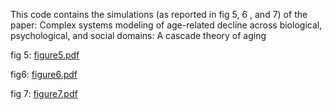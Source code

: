 This code contains the simulations (as reported in fig 5, 6 , and 7) of the paper:
Complex systems modeling of age-related decline across biological, psychological, and social domains: A cascade theory of aging

fig 5:
[figure5.pdf](https://github.com/user-attachments/files/17270828/figure5.pdf)

fig6:
[figure6.pdf](https://github.com/user-attachments/files/17270829/figure6.pdf)

fig 7:
[figure7.pdf](https://github.com/user-attachments/files/17270830/figure7.pdf)
